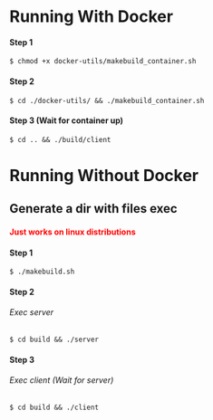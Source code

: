 # Running With Docker

#### Step 1
```
$ chmod +x docker-utils/makebuild_container.sh
```

#### Step 2
```
$ cd ./docker-utils/ && ./makebuild_container.sh 
```

#### Step 3 (Wait for container up)
```
$ cd .. && ./build/client
```

# Running Without Docker

## Generate a dir with files exec

<h4 style="color: red;">Just works on linux distributions</h4>

#### Step 1
```
$ ./makebuild.sh
```

#### Step 2
###### Exec server
```
$ cd build && ./server
```

#### Step 3
###### Exec client (Wait for server)
```
$ cd build && ./client
```